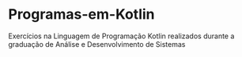 # Programas-em-Kotlin

Exercícios na Linguagem de Programação Kotlin realizados durante a graduação de Análise e Desenvolvimento de Sistemas
